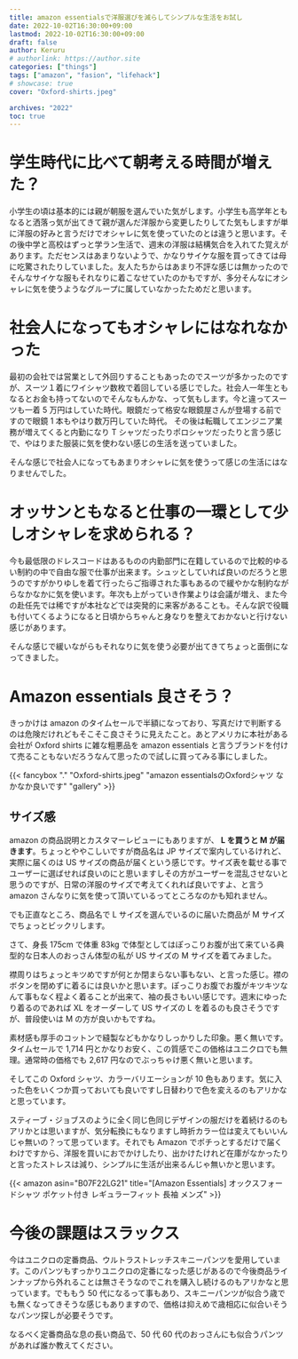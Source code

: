 ```yaml
---
title: amazon essentialsで洋服選びを減らしてシンプルな生活をお試し
date: 2022-10-02T16:30:00+09:00
lastmod: 2022-10-02T16:30:00+09:00
draft: false
author: Keruru
# authorlink: https://author.site
categories: ["things"]
tags: ["amazon", "fasion", "lifehack"]
# showcase: true
cover: "Oxford-shirts.jpeg"

archives: "2022"
toc: true
---
```


# 学生時代に比べて朝考える時間が増えた？

小学生の頃は基本的には親が朝服を選んでいた気がします。小学生も高学年ともなると洒落っ気が出てきて親が選んだ洋服から変更したりしてた気もしますが単に洋服の好みと言うだけでオシャレに気を使っていたのとは違うと思います。その後中学と高校はずっと学ラン生活で、週末の洋服は結構気合を入れてた覚えがあります。ただセンスはあまりないようで、かなりサイケな服を買ってきては母に吃驚されたりしていました。友人たちからはあまり不評な感じは無かったのでそんなサイケな服もそれなりに着こなせていたのかもですが、多分そんなにオシャレに気を使うようなグループに属していなかったためだと思います。

# 社会人になってもオシャレにはなれなかった

最初の会社では営業として外回りすることもあったのでスーツが多かったのですが、スーツ１着にワイシャツ数枚で着回している感じでした。社会人一年生ともなるとお金も持ってないのでそんなもんかな、って気もします。今と違ってスーツも一着 5 万円はしていた時代。眼鏡だって格安な眼鏡屋さんが登場する前ですので眼鏡 1 本もやはり数万円していた時代。
その後は転職してエンジニア業務が増えてくると内勤になり T シャツだったりポロシャツだったりと言う感じで、やはりまた服装に気を使わない感じの生活を送っていました。

そんな感じで社会人になってもあまりオシャレに気を使うって感じの生活にはなりませんでした。

# オッサンともなると仕事の一環として少しオシャレを求められる？

今も最低限のドレスコードはあるものの内勤部門に在籍しているので比較的ゆるい制約の中で自由な服で仕事が出来ます。シュッとしていれば良いのだろうと思うのですがかりゆしを着て行ったらご指導された事もあるので緩やかな制約ながらなかなかに気を使います。年次も上がっていき作業よりは会議が増え、また今の赴任先では稀ですが本社などでは突発的に来客があることも。そんな訳で役職も付いてくるようになると日頃からちゃんと身なりを整えておかないと行けない感じがあります。

そんな感じで緩いながらもそれなりに気を使う必要が出てきてちょっと面倒になってきました。

# Amazon essentials 良さそう？

きっかけは amazon のタイムセールで半額になっており、写真だけで判断するのは危険だけれどもそこそこ良さそうに見えたこと。あとアメリカに本社がある会社が Oxford shirts に雑な粗悪品を amazon essentials と言うブランドを付けて売ることもないだろうなんて思ったので試しに買ってみる事にしました。

{{< fancybox "." "Oxford-shirts.jpeg" "amazon essentialsのOxfordシャツ なかなか良いです" "gallery" >}}

## サイズ感

amazon の商品説明とカスタマーレビューにもありますが、 **L を買うと M が届きます**。ちょっとややこしいですが商品名は JP サイズで案内しているけれど、実際に届くのは US サイズの商品が届くという感じです。サイズ表を載せる事でユーザーに選ばせれば良いのにと思いますしその方がユーザーを混乱させないと思うのですが、日常の洋服のサイズで考えてくれれば良いですよ、と言う amazon さんなりに気を使って頂いているってところなのかも知れません。

でも正直なところ、商品名で L サイズを選んでいるのに届いた商品が M サイズでちょっとビックリします。

さて、身長 175cm で体重 83kg で体型としてはぽっこりお腹が出て来ている典型的な日本人のおっさん体型の私が US サイズの M サイズを着てみました。

襟周りはちょっとキツめですが何とか閉まらない事もない、と言った感じ。襟のボタンを閉めずに着るには良いかと思います。ぽっこりお腹でお腹がキツキツなんて事もなく程よく着ることが出来て、袖の長さもいい感じです。週末にゆったり着るのであれば XL をオーダーして US サイズの L を着るのも良さそうですが、普段使いは M の方が良いかもですね。

素材感も厚手のコットンで縫製などもかなりしっかりした印象。悪く無いです。タイムセールで 1,714 円とかなりお安く、この質感でこの価格はユニクロでも無理。通常時の価格でも 2,617 円なのでぶっちゃけ悪く無いと思います。

そしてこの Oxford シャツ、カラーバリエーションが 10 色もあります。気に入った色をいくつか買っておいても良いですし日替わりで色を変えるのもアリかなと思っています。

スティーブ・ジョブスのように全く同じ色同じデザインの服だけを着続けるのもアリかとは思いますが、気分転換にもなりますし時折カラー位は変えてもいいんじゃ無いの？って思っています。それでも Amazon でポチっとするだけで届くわけですから、洋服を買いにおでかけしたり、出かけたけれど在庫がなかったりと言ったストレスは減り、シンプルに生活が出来るんじゃ無いかと思います。

{{< amazon asin="B07F22LG21" title="[Amazon Essentials] オックスフォードシャツ ポケット付き レギュラーフィット 長袖 メンズ" >}}

# 今後の課題はスラックス

今はユニクロの定番商品、ウルトラストレッチスキニーパンツを愛用しています。このパンツもすっかりユニクロの定番になった感じがあるので今後商品ラインナップから外れることは無さそうなのでこれを購入し続けるのもアリかなと思っています。でももう 50 代になるって事もあり、スキニーパンツが似合う歳でも無くなってきそうな感じもありますので、価格は抑えめで歳相応に似合いそうなパンツ探しが必要そうです。

なるべく定番商品な息の長い商品で、50 代 60 代のおっさんにも似合うパンツがあれば誰か教えてください。
